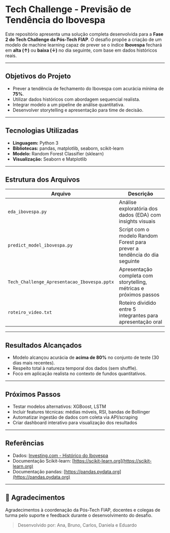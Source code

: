 # Tech Challenge - Previsão de Tendência do Ibovespa

Este repositório apresenta uma solução completa desenvolvida para a **Fase 2 do Tech Challenge da Pós-Tech FIAP**. O desafio propõe a criação de um modelo de machine learning capaz de prever se o índice **Ibovespa** fechará em **alta (↑)** ou **baixa (↓)** no dia seguinte, com base em dados históricos reais.

---

## Objetivos do Projeto

* Prever a tendência de fechamento do Ibovespa com acurácia mínima de **75%**.
* Utilizar dados históricos com abordagem sequencial realista.
* Integrar modelo a um pipeline de análise quantitativa.
* Desenvolver storytelling e apresentação para time de decisão.

---

## Tecnologias Utilizadas

* **Linguagem:** Python 3
* **Bibliotecas:** pandas, matplotlib, seaborn, scikit-learn
* **Modelo:** Random Forest Classifier (sklearn)
* **Visualização:** Seaborn e Matplotlib

---

## Estrutura dos Arquivos

| Arquivo                                     | Descrição                                                                 |
| ------------------------------------------- | ------------------------------------------------------------------------- |
| `eda_ibovespa.py`                           | Análise exploratória dos dados (EDA) com insights visuais                 |
| `predict_model_ibovespa.py`                 | Script com o modelo Random Forest para prever a tendência do dia seguinte |
| `Tech_Challenge_Apresentacao_Ibovespa.pptx` | Apresentação completa com storytelling, métricas e próximos passos        |
| `roteiro_video.txt`                         | Roteiro dividido entre 5 integrantes para apresentação oral               |

---

## Resultados Alcançados

* Modelo alcançou acurácia de **acima de 80%** no conjunto de teste (30 dias mais recentes).
* Respeito total à natureza temporal dos dados (sem shuffle).
* Foco em aplicação realista no contexto de fundos quantitativos.

---

## Próximos Passos

* Testar modelos alternativos: XGBoost, LSTM
* Incluir features técnicas: médias móveis, RSI, bandas de Bollinger
* Automatizar ingestão de dados com coleta via API/scraping
* Criar dashboard interativo para visualização dos resultados

---

## Referências

* Dados: [Investing.com - Histórico do Ibovespa](https://br.investing.com/indices/bovespa-historical-data)
* Documentação Scikit-learn: [https://scikit-learn.org](https://scikit-learn.org)
* Documentação pandas: [https://pandas.pydata.org](https://pandas.pydata.org)

---

## 🙏 Agradecimentos

Agradecimentos à coordenação da Pós-Tech FIAP, docentes e colegas de turma pelo suporte e feedback durante o desenvolvimento do desafio.

> Desenvolvido por: Ana, Bruno, Carlos, Daniela e Eduardo
